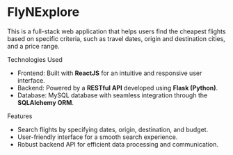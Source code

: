 # FlyNExplore
This is a full-stack web application that helps users find the cheapest flights based on specific criteria, such as travel dates, origin and destination cities, and a price range.

Technologies Used

- Frontend: Built with **ReactJS** for an intuitive and responsive user interface.
- Backend: Powered by a **RESTful API** developed using **Flask (Python)**.
- Database: MySQL database with seamless integration through the **SQLAlchemy ORM**.

Features

- Search flights by specifying dates, origin, destination, and budget.
- User-friendly interface for a smooth search experience.
- Robust backend API for efficient data processing and communication.

